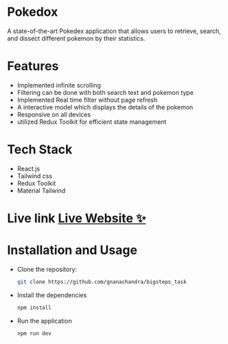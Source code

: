 
# Pokedox

A state-of-the-art Pokedex application that allows users to retrieve, search, and dissect different pokemon
by their statistics.

# Features

- Implemented infinite scrolling
- Filtering can be done with both search text and pokemon type
- Implemented Real time filter without page refresh
- A interactive model which displays the details of the pokemon
- Responsive on all devices
- utilized Redux Toolkit for efficient state management

# Tech Stack

- React.js
- Tailwind css
- Redux Toolkit
- Material Tailwind
# Live link [Live Website ✨](https://pokedex-gnanachandra.vercel.app/)

# Installation and Usage

- Clone the repository:

   ```bash
   git clone https://github.com/gnanachandra/bigsteps_task
   ```

- Install the dependencies

    ```bash
    npm install
    ```

- Run the application

    ```bash
    npm run dev
    ```
